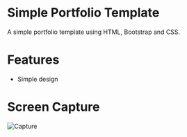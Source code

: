# Simple Portfolio Template
A simple portfolio template using HTML, Bootstrap and CSS.

# Features
* Simple design

# Screen Capture
![Capture](img/client.png)
